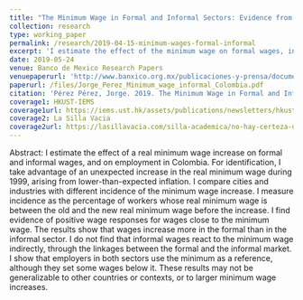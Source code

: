 ```yaml
---
title: "The Minimum Wage in Formal and Informal Sectors: Evidence from an Inflation Shock in Colombia (R&R, *World Development*)"
collection: research
type: working_paper
permalink: /research/2019-04-15-minimum-wages-formal-informal
excerpt: 'I estimate the effect of the minimum wage on formal wages, informal wages, and employment in Colombia. I exploit an unexpected increase in the real minimum wage during the 1999 Colombian economic crisis to estimate short- term effects of the minimum wage along the distribution of wages in both sectors. I find evidence of wage responses, with a stronger incidence in the formal sector. '
date: 2019-05-24
venue: Banco de Mexico Research Papers
venuepaperurl: 'http://www.banxico.org.mx/publicaciones-y-prensa/documentos-de-investigacion-del-banco-de-mexico/%7B344E41EF-5105-C5FF-74D6-8FA5D7D089AC%7D.pdf'
paperurl: /files/Jorge_Perez_Minimum_wage_informal_Colombia.pdf
citation: 'Pérez Pérez, Jorge. 2019. The Minimum Wage in Formal and Informal Sectors: Evidence from an Inflation Shock in Colombia. Banco de México Research Papers 2019-13. Banco de Mexico.'
coverage1: HKUST-IEMS 
coverage1url: https://iems.ust.hk/assets/publications/newsletters/hkust-iems-newsletter-spring-2017-web.pdf
coverage2: La Silla Vacia
coverage2url: https://lasillavacia.com/silla-academica/no-hay-certeza-de-que-subir-el-minimo-aumente-el-desempleo-63934
---
```

Abstract: I estimate the effect of a real minimum wage increase on formal and informal wages, and on employment in Colombia. For identification, I take advantage of an unexpected increase in the real minimum wage during 1999, arising from lower-than-expected inflation. I compare cities and industries with different incidence of the minimum wage increase. I measure incidence as the percentage of workers whose real minimum wage is between the old and the new real minimum wage before the increase. I find evidence of positive wage responses for wages close to the minimum wage. The results show that wages increase more in the formal than in the informal sector. I do not find that informal wages react to the minimum wage indirectly, through the linkages between the formal and the informal market. I show that employers in both sectors use the minimum as a reference, although they set some wages below it. These results may not be generalizable to other countries or contexts, or to larger minimum wage increases.

